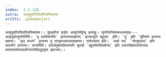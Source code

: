 ```yaml
---
index:  3.1.126
sutra:  आसुयुवपिरपिलपित्रपिचमश्च
vritti:  padamanjari
---
```


	आसुयुवपिरपिलपित्रपिचमश्च।। पुप्रभृतीनां द्वन्द्वेन आसुनोतेर्द्वन्द्व इत्याहुः। सुनोतेरभिसम्बन्धस्तदाह---आङ्पूर्वात्सुनोतेरिति। `षु प्रसवैश्वर्ययोः` इत्यस्यत्वग्रहणम् `कृत्यल्युटो बहुलम्` इति। `यु` इति `युमिश्रणे इत्यस्य ग्रहणम्। `युञ् बन्धने` इत्यस्य तु सानुबन्धकत्वादग्रहणम्। यतोऽपवाद इति। `अचो यत्` `पोरदुपधात्` इति यथायोगं प्राप्तस्य। दाभ्यमिति। दभेर्धातुष्वपठितस्यापि चुरादौ `बहुलमेतन्निदर्शनम्` इति वचनाच्छिष्टप्रयोगाच्च क्षपयत्यर्थयत्यवधीरयत्यादिवद्धातुत्वं द्रष्टव्यम्।।
